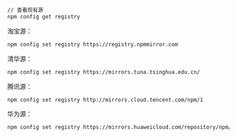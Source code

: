 ```bash
// 查看现有源
npm config get registry
```

淘宝源：

```bash
npm config set registry https://registry.npmmirror.com
```

清华源：

```bash
npm config set registry https://mirrors.tuna.tsinghua.edu.cn/
```

腾讯源：

```bash
npm config set registry http://mirrors.cloud.tencent.com/npm/1
```

华为源：

```bash
npm config set registry https://mirrors.huaweicloud.com/repository/npm/1
```
